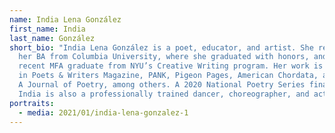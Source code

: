```yaml
---
name: India Lena González
first_name: India
last_name: González
short_bio: "India Lena González is a poet, educator, and artist. She received
  her BA from Columbia University, where she graduated with honors, and is a
  recent MFA graduate from NYU’s Creative Writing program. Her work is published
  in Poets & Writers Magazine, PANK, Pigeon Pages, American Chordata, and Glass:
  A Journal of Poetry, among others. A 2020 National Poetry Series finalist,
  India is also a professionally trained dancer, choreographer, and actor."
portraits:
  - media: 2021/01/india-lena-gonzalez-1
---
```


